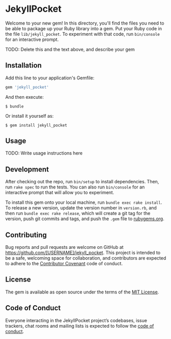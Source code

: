 # JekyllPocket

Welcome to your new gem! In this directory, you'll find the files you need to be able to package up your Ruby library into a gem. Put your Ruby code in the file `lib/jekyll_pocket`. To experiment with that code, run `bin/console` for an interactive prompt.

TODO: Delete this and the text above, and describe your gem

## Installation

Add this line to your application's Gemfile:

```ruby
gem 'jekyll_pocket'
```

And then execute:

    $ bundle

Or install it yourself as:

    $ gem install jekyll_pocket

## Usage

TODO: Write usage instructions here

## Development

After checking out the repo, run `bin/setup` to install dependencies. Then, run `rake spec` to run the tests. You can also run `bin/console` for an interactive prompt that will allow you to experiment.

To install this gem onto your local machine, run `bundle exec rake install`. To release a new version, update the version number in `version.rb`, and then run `bundle exec rake release`, which will create a git tag for the version, push git commits and tags, and push the `.gem` file to [rubygems.org](https://rubygems.org).

## Contributing

Bug reports and pull requests are welcome on GitHub at https://github.com/[USERNAME]/jekyll_pocket. This project is intended to be a safe, welcoming space for collaboration, and contributors are expected to adhere to the [Contributor Covenant](http://contributor-covenant.org) code of conduct.

## License

The gem is available as open source under the terms of the [MIT License](https://opensource.org/licenses/MIT).

## Code of Conduct

Everyone interacting in the JekyllPocket project’s codebases, issue trackers, chat rooms and mailing lists is expected to follow the [code of conduct](https://github.com/[USERNAME]/jekyll_pocket/blob/master/CODE_OF_CONDUCT.md).
